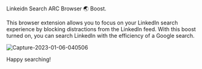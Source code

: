 Linkeidn Search ARC Browser 🌏 Boost.

This browser extension allows you to focus on your LinkedIn search experience by blocking distractions from the LinkedIn feed. With this boost turned on, you can search LinkedIn with the efficiency of a Google search.

![Capture-2023-01-06-040506](https://user-images.githubusercontent.com/112565334/210893120-b5d72e4f-94ca-4bb6-8fc7-d3a26ee452ca.png)


Happy searching!
